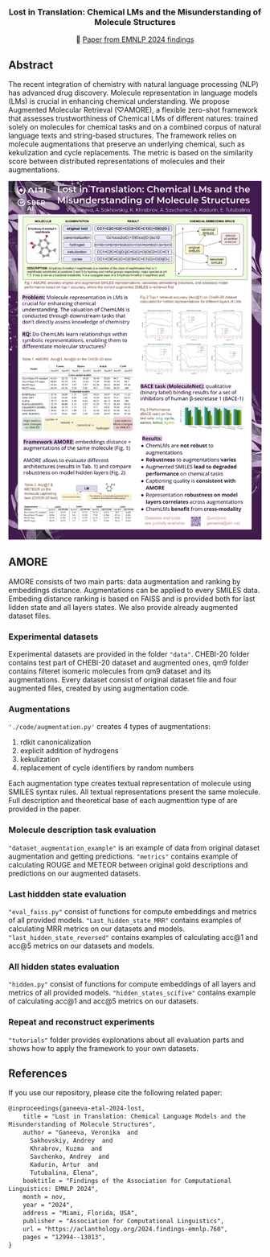 <h3 align="center"> Lost in Translation: Chemical LMs and the Misunderstanding of Molecule Structures </h3>
<p align="center">
  📃 <a href="https://aclanthology.org/2024.findings-emnlp.760/" target="_blank">Paper from EMNLP 2024 findings</a> <br>
</p>

## Abstract
The recent integration of chemistry with natural language processing (NLP) has advanced drug discovery. Molecule representation in language models (LMs) is crucial in enhancing chemical understanding. We propose Augmented Molecular Retrieval (♡AMORE), a flexible zero-shot framework that assesses trustworthiness of Chemical LMs of different natures: trained solely on molecules for chemical tasks
and on a combined corpus of natural language texts and string-based structures. The framework relies on molecule augmentations that preserve an underlying chemical, such as kekulization and cycle replacements. The metric is based on the similarity score between distributed representations of molecules and their augmentations. 


![poster](images/Lost_in_translation_poster.png)

## AMORE
AMORE consists of two main parts: data augmentation and ranking by embeddings distance. Augmentations can be applied to every SMILES data. Embeding distance ranking is based on FAISS and is provided both for last lidden state and all layers states. We also provide already augmented dataset files.

### Experimental datasets
Experimental datasets are provided in the folder ```"data"```. CHEBI-20 folder contains test part of CHEBI-20 dataset and augmented ones, qm9 folder contains filteret isomeric molecules from qm9 dataset and its augmentations. Every dataset consist of original dataset file and four augmented files, created by using augmentation code.

### Augmentations
 ```'./code/augmentation.py'``` creates 4 types of augmentations:
1. rdkit canonicalization
2. explicit addition of hydrogens
3. kekulization
4. replacement of cycle identifiers by random numbers

Each augmentation type creates textual representation of molecule using SMILES syntax rules. All textual representations present the same molecule. Full description and theoretical base of each augmenttion type of are provided in the paper.

### Molecule description task evaluation
 ```"dataset_augmentation_example"``` is an example of data from original dataset augmentation and getting predictions.
 ```"metrics"``` contains example of calculating ROUGE and METEOR between original gold descriptions and predictions on our augmented datasets.

### Last hiddden state evaluation
 ```"eval_faiss.py"``` consist of functions for compute embeddings and metrics of all provided models.
 ```"Last_hidden_state_MRR"``` contains examples of calculating MRR metrics on our datasets and models.
 ```"last_hidden_state_reversed"``` contains examples of calculating acc@1 and acc@5 metrics on our datasets and models.

### All hidden states evaluation
 ```"hidden.py"``` consist of functions for compute embeddings of all layers and metrics of all provided models.
 ```"hidden_states_scifive"``` contains example of calculating acc@1 and acc@5 metrics on our datasets.

 ### Repeat and reconstruct experiments
 ```"tutorials"``` folder provides explonations about all evaluation parts and shows how to apply the framework to your own datasets.

##  References 
If you use our repository, please cite the following related paper:

```
@inproceedings{ganeeva-etal-2024-lost,
    title = "Lost in Translation: Chemical Language Models and the Misunderstanding of Molecule Structures",
    author = "Ganeeva, Veronika  and
      Sakhovskiy, Andrey  and
      Khrabrov, Kuzma  and
      Savchenko, Andrey  and
      Kadurin, Artur  and
      Tutubalina, Elena",
    booktitle = "Findings of the Association for Computational Linguistics: EMNLP 2024",
    month = nov,
    year = "2024",
    address = "Miami, Florida, USA",
    publisher = "Association for Computational Linguistics",
    url = "https://aclanthology.org/2024.findings-emnlp.760",
    pages = "12994--13013",
}
```
